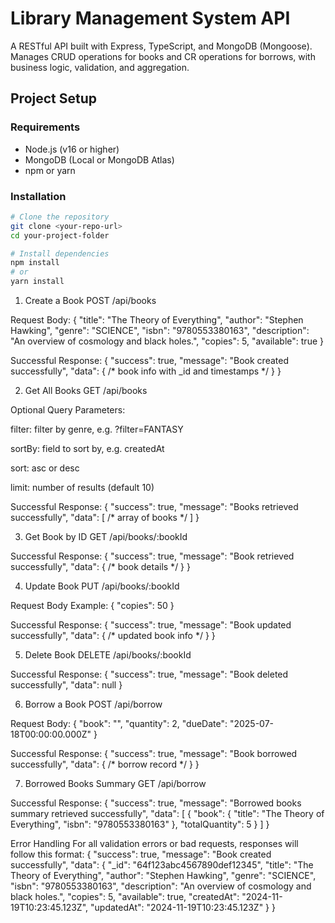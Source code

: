 # Library Management System API

A RESTful API built with Express, TypeScript, and MongoDB (Mongoose).  
Manages CRUD operations for books and CR operations for borrows, with business logic, validation, and aggregation.



## Project Setup

### Requirements
- Node.js (v16 or higher)
- MongoDB (Local or MongoDB Atlas)
- npm or yarn

### Installation

```bash
# Clone the repository
git clone <your-repo-url>
cd your-project-folder

# Install dependencies
npm install
# or
yarn install

```



1. Create a Book
POST /api/books

Request Body: {
  "title": "The Theory of Everything",
  "author": "Stephen Hawking",
  "genre": "SCIENCE",
  "isbn": "9780553380163",
  "description": "An overview of cosmology and black holes.",
  "copies": 5,
  "available": true
}

Successful Response: {
  "success": true,
  "message": "Book created successfully",
  "data": { /* book info with _id and timestamps */ }
}




2. Get All Books
GET /api/books

Optional Query Parameters:

filter: filter by genre, e.g. ?filter=FANTASY

sortBy: field to sort by, e.g. createdAt

sort: asc or desc

limit: number of results (default 10)

Successful Response: {
  "success": true,
  "message": "Books retrieved successfully",
  "data": [ /* array of books */ ]
}




3. Get Book by ID
GET /api/books/:bookId

Successful Response: {
  "success": true,
  "message": "Book retrieved successfully",
  "data": { /* book details */ }
}




4. Update Book
PUT /api/books/:bookId

Request Body Example: {
  "copies": 50
}

Successful Response: {
  "success": true,
  "message": "Book updated successfully",
  "data": { /* updated book info */ }
}




5. Delete Book
DELETE /api/books/:bookId

Successful Response: {
  "success": true,
  "message": "Book deleted successfully",
  "data": null
}




6. Borrow a Book
POST /api/borrow

Request Body: {
  "book": "<bookId>",
  "quantity": 2,
  "dueDate": "2025-07-18T00:00:00.000Z"
}

Successful Response: {
  "success": true,
  "message": "Book borrowed successfully",
  "data": { /* borrow record */ }
}




7. Borrowed Books Summary
GET /api/borrow

Successful Response: {
  "success": true,
  "message": "Borrowed books summary retrieved successfully",
  "data": [
    {
      "book": {
        "title": "The Theory of Everything",
        "isbn": "9780553380163"
      },
      "totalQuantity": 5
    }
  ]
}

Error Handling
For all validation errors or bad requests, responses will follow this format: {
  "success": true,
  "message": "Book created successfully",
  "data": {
    "_id": "64f123abc4567890def12345",
    "title": "The Theory of Everything",
    "author": "Stephen Hawking",
    "genre": "SCIENCE",
    "isbn": "9780553380163",
    "description": "An overview of cosmology and black holes.",
    "copies": 5,
    "available": true,
    "createdAt": "2024-11-19T10:23:45.123Z",
    "updatedAt": "2024-11-19T10:23:45.123Z"
  }
}



